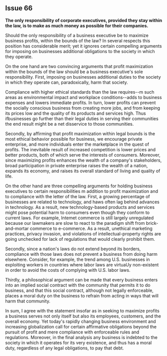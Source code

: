 
Issue 66
---------------------------

**The only responsibility of corporate executives, provided they stay within the law, is to make
as much money as possible for their companies.**

Should the only responsibility of a business executive be to maximize business profits, within
the bounds of the law? In several respects this position has considerable merit; yet it ignores
certain compelling arguments for imposing on businesses additional obligations to the society
in which they operate.

On the one hand are two convincing arguments that profit maximization within the bounds of
the law should be a business executive's sole responsibility. First, imposing on businesses
additional duties to the society in which they operate can, paradoxically, harm that society.

Compliance with higher ethical standards than the law requires--m such areas as
environmental impact and workplace conditions--adds to business expenses and lowers
immediate profits. In turn, lower profits can prevent the socially conscious business from
creating more jobs, and from keeping its prices low and the quality of its products and services
high. Thus ifbusinesses go further than their legal duties in serving their communities the end
result might be a net disservice to those communities.

Secondly, by affirming that profit maximization within legal bounds is the most ethical
behavior possible for business, we encourage private enterprise, and more individuals enter
the marketplace in the quest of profits. The inevitable result of increased competition is lower
prices and better products, both of which serve the interests of consumers. Moreover, since
maximizing profits enhances the wealth of a company's stakeholders, broad participation in
private enterprise raises the wealth of a nation, expands its economy, and raises its overall
standard of living and quality of life.

On the other hand are three compelling arguments for holding business executives to
certain responsibilities m addition to profit maximization and to compliance with the letter of the
law. First, a growing percentage of businesses are related to technology, and haws often lag
behind advances in technology. As a result, new technology-based products and services
might pose potential harm to consumers even though they conform to current laws. For
example, Intemet commerce is still largely unregulated because our lawmakers are slow to
react to the paradigm shift from brick-and-mortar commerce to e-commerce. As a result,
unethical marketing practices, privacy invasion, and violations of intellectual-property rights
are going unchecked for lack of regulations that would clearly prohibit them.

Secondly, since a nation's laws do not extend beyond its borders, compliance with those
laws does not prevent a business from doing harm elsewhere. Consider, for example, the
trend among U.S. businesses in exploiting workers in countries where labor laws are virtuaUy
non-existent in order to avoid the costs of complying with U.S. labor laws.

Thirdly, a philosophical argument can be made that every business enters into an implied
social contract with the community that permits it to do business, and that this social contract,
although not legally enforceable, places a moral duty on the business to refrain from acting in
ways that will harm that community.

In sum, I agree with the statement insofar as in seeking to maximize profits a business
serves not only itself but also its employees, customers, and the overall economy. Yet today's
rapidly changing business environment and increasing globalization call for certain affirmative
obligations beyond the pursuit of profit and mere compliance with enforceable rules and
regulations. Moreover, in the final analysis any business is indebted to the society in which it
operates for its very existence, and thus has a moral duty, regardless of any legal obligations,
to pay that debt.


